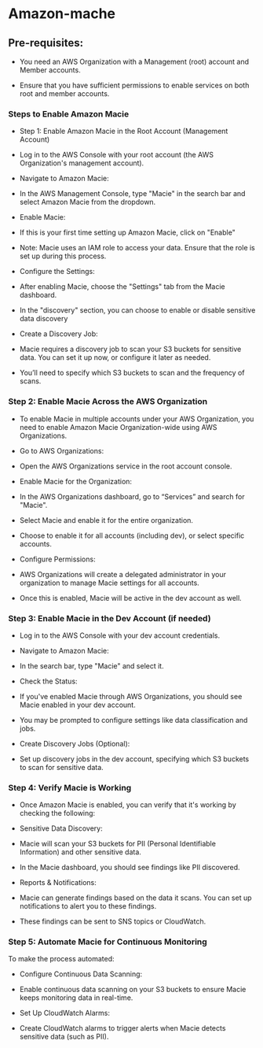 # Amazon-mache


## Pre-requisites:
- You need an AWS Organization with a Management (root) account and Member  accounts.

- Ensure that you have sufficient permissions to enable services on both root and member accounts.

### Steps to Enable Amazon Macie
- Step 1: Enable Amazon Macie in the Root Account (Management Account)
- Log in to the AWS Console with your root account (the AWS Organization's management account).

- Navigate to Amazon Macie:

- In the AWS Management Console, type "Macie" in the search bar and select Amazon Macie from the dropdown.

- Enable Macie:

- If this is your first time setting up Amazon Macie, click on "Enable"

- Note: Macie uses an IAM role to access your data. Ensure that the role is set up during this process.

- Configure the Settings:

 - After enabling Macie, choose the "Settings" tab from the Macie dashboard.

 - In the "discovery" section, you can choose to enable or disable sensitive data discovery

- Create a Discovery Job:

- Macie requires a discovery job to scan your S3 buckets for sensitive data. You can set it up now, or configure it later as needed.

- You’ll need to specify which S3 buckets to scan and the frequency of scans.

### Step 2: Enable Macie Across the AWS Organization
- To enable Macie in multiple accounts under your AWS Organization, you need to enable Amazon Macie Organization-wide using AWS Organizations.

- Go to AWS Organizations:

- Open the AWS Organizations service in the root account console.

- Enable Macie for the Organization:

 - In the AWS Organizations dashboard, go to “Services” and search for "Macie".

 - Select Macie and enable it for the entire organization.

 - Choose to enable it for all accounts (including dev), or select specific accounts.

- Configure Permissions:

 - AWS Organizations will create a delegated administrator in your organization to manage Macie settings for all accounts.

 - Once this is enabled, Macie will be active in the dev account as well.

### Step 3: Enable Macie in the Dev Account (if needed)
- Log in to the AWS Console with your dev account credentials.

- Navigate to Amazon Macie:

- In the search bar, type "Macie" and select it.

- Check the Status:

 - If you've enabled Macie through AWS Organizations, you should see Macie enabled in your dev account.

 - You may be prompted to configure settings like data classification and jobs.

- Create Discovery Jobs (Optional):

 - Set up discovery jobs in the dev account, specifying which S3 buckets to scan for sensitive data.

### Step 4: Verify Macie is Working
- Once Amazon Macie is enabled, you can verify that it's working by checking the following:

- Sensitive Data Discovery:

 - Macie will scan your S3 buckets for PII (Personal Identifiable Information) and other sensitive data.

 - In the Macie dashboard, you should see findings like PII discovered.

- Reports & Notifications:

 - Macie can generate findings based on the data it scans. You can set up notifications to alert you to these findings.

 - These findings can be sent to SNS topics or CloudWatch.

### Step 5: Automate Macie for Continuous Monitoring
To make the process automated:

- Configure Continuous Data Scanning:

 - Enable continuous data scanning on your S3 buckets to ensure Macie keeps monitoring data in real-time.

- Set Up CloudWatch Alarms:

 - Create CloudWatch alarms to trigger alerts when Macie detects sensitive data (such as PII).
